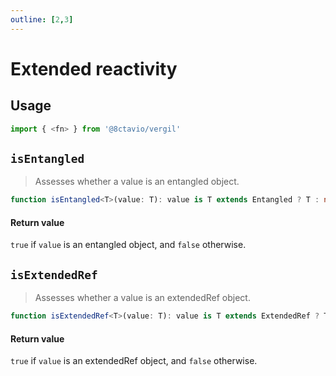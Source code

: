 ```yaml
---
outline: [2,3]
---
```


# Extended reactivity

## Usage

```js
import { <fn> } from '@8ctavio/vergil'
```

## `isEntangled`

> Assesses whether a value is an entangled object.

```ts
function isEntangled<T>(value: T): value is T extends Entangled ? T : never
```

#### Return value

`true` if `value` is an entangled object, and `false` otherwise.

## `isExtendedRef`

> Assesses whether a value is an extendedRef object.

```ts
function isExtendedRef<T>(value: T): value is T extends ExtendedRef ? T : never
```

#### Return value

`true` if `value` is an extendedRef object, and `false` otherwise.
